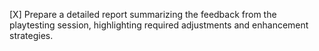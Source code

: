 [X] Prepare a detailed report summarizing the feedback from the playtesting session, highlighting required adjustments and enhancement strategies.